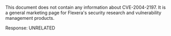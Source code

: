 This document does not contain any information about CVE-2004-2197. It is a general marketing page for Flexera's security research and vulnerability management products.

Response: UNRELATED